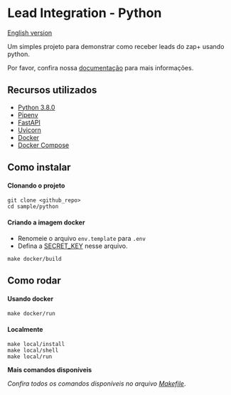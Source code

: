 # Lead Integration - Python

[English version](README.md)

Um simples projeto para demonstrar como receber leads do zap+ usando python.

Por favor, confira nossa [documentação](https://developers.grupozap.com/) para mais informações.


## Recursos utilizados

- [Python 3.8.0](https://www.python.org/downloads/release/python-380/)
- [Pipenv](https://github.com/pypa/pipenv)
- [FastAPI](https://github.com/tiangolo/fastapi)
- [Uvicorn](https://github.com/encode/uvicorn)
- [Docker](https://www.docker.com/get-started)
- [Docker Compose](https://docs.docker.com/compose/)


## Como instalar

#### Clonando o projeto

```
git clone <github_repo>
cd sample/python
```

#### Criando a imagem docker

- Renomeie o arquivo `env.template` para `.env`
- Defina a [SECRET_KEY](https://developers.grupozap.com/leads/integration/#validacao-de-seguranca-secret-key) nesse arquivo.

```
make docker/build
```

## Como rodar

#### Usando docker

```
make docker/run
```

#### Localmente

```
make local/install
make local/shell
make local/run
```

**Mais comandos disponíveis**

*Confira todos os comandos disponíveis no arquivo [Makefile](Makefile)*.
